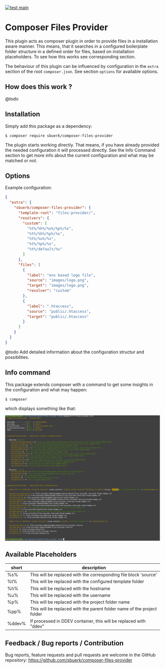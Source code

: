 [![test main](https://github.com/sbuerk/composer-files-provider/actions/workflows/ci.yml/badge.svg)](https://github.com/sbuerk/composer-files-provider/actions/workflows/ci.yml)

# Composer Files Provider

This plugin acts as composer plugin in order to provide files in a installation
aware manner. This means, that it searches in a configured boilerplate folder
structure in a defined order for files, based on installation placeholders. To
see how this works see corresponding section.

The behaviour of this plugin can be influenced by configuration in the `extra`
section of the root `composer.json`. See section `options` for available options.

## How does this work ?

@todo

## Installation

Simply add this package as a dependency:

```shell
$ composer require sbuerk/composer-files-provider
```

The plugin starts working directly. That means, if you have already provided the needed
configuration it will processed directly. See the Info Command section to get more info
about the current configuration and what may be matched or not.

## Options

Example configuration:

```json
{
  "extra": {
    "sbuerk/composer-files-provider": {
      "template-root": "files-provider/",
      "resolvers": {
        "custom": [
          "%t%/%h%/%u%/%p%/%s",
          "%t%/%h%/%p%/%s",
          "%t%/%u%/%s",
          "%t%/%p%/%s",
          "%t%/default/%s"
        ]
      },
      "files": [
        {
          "label": "env based logo file",
          "source": "images/logo.png",
          "target": "images/logo.png",
          "resolver": "custom"
        },
        {
          "label": ".htaccess",
          "source": "public/.htaccess",
          "target": "public/.htaccess"
        }
      ]
    }
  }
}
```

@todo Add detailed information about the configuration structur and possiblities.

## Info command

This package extends composer with a command to get some insights in the configuration
and what may happen:

```shell
$ composer 
```

which displays something like that:

![](Documentation/cli-info-command-example.png)

## Available Placeholders

| short  | description                                                             |
|--------|-------------------------------------------------------------------------|
| %s%    | This will be replaced with the corresponding file block 'source'        |
| %t%    | This will be replaced with the configured template folder               |
| %h%    | This will be replaced with the hostname                                 |
| %u%    | This will be replaced with the username                                 |
| %p%    | This will be replaced with the project folder name                      |
| %pp%   | This will be replaced with the parent folder name of the project folder |
| %ddev% | If processed in DDEV container, this will be replaced with "ddev"       |

## Feedback / Bug reports / Contribution

Bug reports, feature requests and pull requests are welcome in the GitHub
repository: <https://github.com/sbuerk/composer-files-provider>

